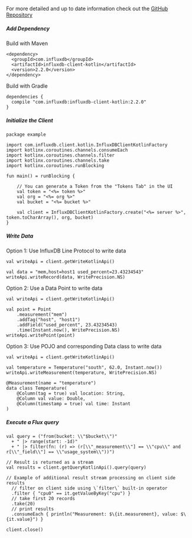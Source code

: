 For more detailed and up to date information check out the [GitHub Repository](https://github.com/influxdata/influxdb-client-java/tree/master/client-kotlin)

##### Add Dependency

Build with Maven

```
<dependency>
  <groupId>com.influxdb</groupId>
  <artifactId>influxdb-client-kotlin</artifactId>
  <version>2.2.0</version>
</dependency>
```

Build with Gradle

```
dependencies {
  compile "com.influxdb:influxdb-client-kotlin:2.2.0"
}
```

##### Initialize the Client

```
package example

import com.influxdb.client.kotlin.InfluxDBClientKotlinFactory
import kotlinx.coroutines.channels.consumeEach
import kotlinx.coroutines.channels.filter
import kotlinx.coroutines.channels.take
import kotlinx.coroutines.runBlocking

fun main() = runBlocking {

    // You can generate a Token from the "Tokens Tab" in the UI
    val token = "<%= token %>"
    val org = "<%= org %>"
    val bucket = "<%= bucket %>"

    val client = InfluxDBClientKotlinFactory.create("<%= server %>", token.toCharArray(), org, bucket)
}
```

##### Write Data

Option 1: Use InfluxDB Line Protocol to write data

```
val writeApi = client.getWriteKotlinApi()

val data = "mem,host=host1 used_percent=23.43234543"
writeApi.writeRecord(data, WritePrecision.NS)
```

Option 2: Use a Data Point to write data

```
val writeApi = client.getWriteKotlinApi()

val point = Point
    .measurement("mem")
    .addTag("host", "host1")
    .addField("used_percent", 23.43234543)
    .time(Instant.now(), WritePrecision.NS)
writeApi.writePoint(point)
```

Option 3: Use POJO and corresponding Data class to write data

```
val writeApi = client.getWriteKotlinApi()

val temperature = Temperature("south", 62.0, Instant.now())
writeApi.writeMeasurement(temperature, WritePrecision.NS)
```

```
@Measurement(name = "temperature")
data class Temperature(
    @Column(tag = true) val location: String,
    @Column val value: Double,
    @Column(timestamp = true) val time: Instant
)
```

##### Execute a Flux query

```
val query = ("from(bucket: \\"$bucket\\")"
  + " |> range(start: -1d)"
  + " |> filter(fn: (r) => (r[\\"_measurement\\"] == \\"cpu\\" and r[\\"_field\\"] == \\"usage_system\\"))")

// Result is returned as a stream
val results = client.getQueryKotlinApi().query(query)

// Example of additional result stream processing on client side
results
  // filter on client side using \`filter\` built-in operator
  .filter { "cpu0" == it.getValueByKey("cpu") }
  // take first 20 records
  .take(20)
  // print results
  .consumeEach { println("Measurement: $\{it.measurement}, value: $\{it.value}") }

client.close()
```
